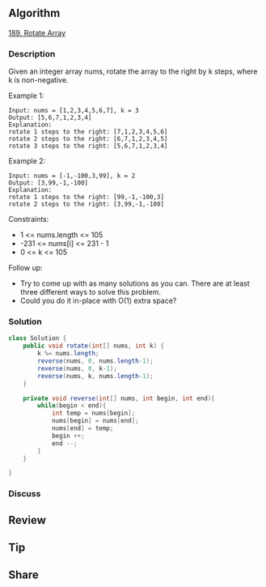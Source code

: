 ## Algorithm

[189. Rotate Array](https://leetcode.com/problems/rotate-array/description/)

### Description

Given an integer array nums, rotate the array to the right by k steps, where k is non-negative.

Example 1:

```
Input: nums = [1,2,3,4,5,6,7], k = 3
Output: [5,6,7,1,2,3,4]
Explanation:
rotate 1 steps to the right: [7,1,2,3,4,5,6]
rotate 2 steps to the right: [6,7,1,2,3,4,5]
rotate 3 steps to the right: [5,6,7,1,2,3,4]
```

Example 2:

```
Input: nums = [-1,-100,3,99], k = 2
Output: [3,99,-1,-100]
Explanation:
rotate 1 steps to the right: [99,-1,-100,3]
rotate 2 steps to the right: [3,99,-1,-100]
```

Constraints:

- 1 <= nums.length <= 105
- -231 <= nums[i] <= 231 - 1
- 0 <= k <= 105


Follow up:

- Try to come up with as many solutions as you can. There are at least three different ways to solve this problem.
- Could you do it in-place with O(1) extra space?

### Solution

```java
class Solution {
    public void rotate(int[] nums, int k) {
        k %= nums.length;
        reverse(nums, 0, nums.length-1);
        reverse(nums, 0, k-1);
        reverse(nums, k, nums.length-1);
    }

    private void reverse(int[] nums, int begin, int end){
        while(begin < end){
            int temp = nums[begin];
            nums[begin] = nums[end];
            nums[end] = temp;
            begin ++;
            end --;
        }
    }

}
```

### Discuss

## Review


## Tip


## Share
